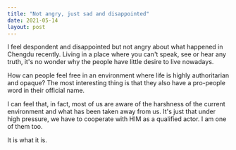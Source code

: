 ```yaml
---
title: "Not angry, just sad and disappointed"
date: 2021-05-14
layout: post
---
```

I feel despondent and disappointed but not angry about what happened in Chengdu recently. Living in a place where you can't speak, see or hear any truth, it's no wonder why the people have little desire to live nowadays.

How can people feel free in an environment where life is highly authoritarian and opaque? The most interesting thing is that they also have a pro-people word in their official name.

I can feel that, in fact, most of us are aware of the harshness of the current environment and what has been taken away from us. It's just that under high pressure, we have to cooperate with HIM as a qualified actor. I am one of them too.

It is what it is.
